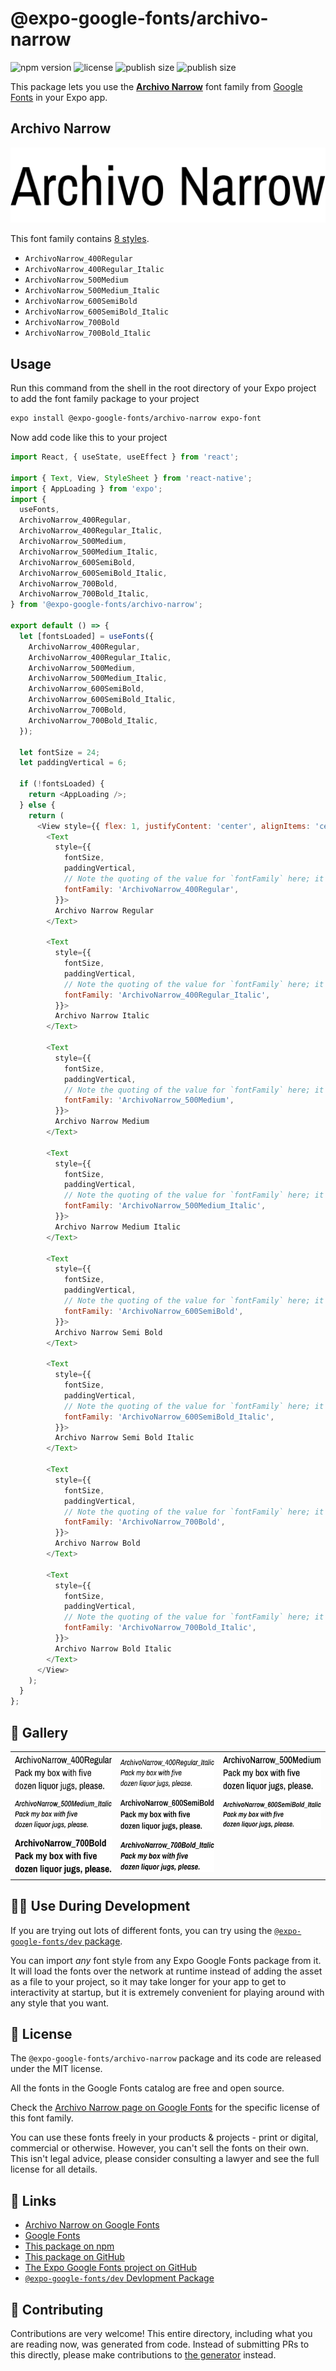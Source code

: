 # @expo-google-fonts/archivo-narrow

![npm version](https://flat.badgen.net/npm/v/@expo-google-fonts/archivo-narrow)
![license](https://flat.badgen.net/github/license/expo/google-fonts)
![publish size](https://flat.badgen.net/packagephobia/install/@expo-google-fonts/archivo-narrow)
![publish size](https://flat.badgen.net/packagephobia/publish/@expo-google-fonts/archivo-narrow)

This package lets you use the [**Archivo Narrow**](https://fonts.google.com/specimen/Archivo+Narrow) font family from [Google Fonts](https://fonts.google.com/) in your Expo app.

## Archivo Narrow

![Archivo Narrow](./font-family.png)

This font family contains [8 styles](#-gallery).

- `ArchivoNarrow_400Regular`
- `ArchivoNarrow_400Regular_Italic`
- `ArchivoNarrow_500Medium`
- `ArchivoNarrow_500Medium_Italic`
- `ArchivoNarrow_600SemiBold`
- `ArchivoNarrow_600SemiBold_Italic`
- `ArchivoNarrow_700Bold`
- `ArchivoNarrow_700Bold_Italic`

## Usage

Run this command from the shell in the root directory of your Expo project to add the font family package to your project
```sh
expo install @expo-google-fonts/archivo-narrow expo-font
```

Now add code like this to your project
```js
import React, { useState, useEffect } from 'react';

import { Text, View, StyleSheet } from 'react-native';
import { AppLoading } from 'expo';
import {
  useFonts,
  ArchivoNarrow_400Regular,
  ArchivoNarrow_400Regular_Italic,
  ArchivoNarrow_500Medium,
  ArchivoNarrow_500Medium_Italic,
  ArchivoNarrow_600SemiBold,
  ArchivoNarrow_600SemiBold_Italic,
  ArchivoNarrow_700Bold,
  ArchivoNarrow_700Bold_Italic,
} from '@expo-google-fonts/archivo-narrow';

export default () => {
  let [fontsLoaded] = useFonts({
    ArchivoNarrow_400Regular,
    ArchivoNarrow_400Regular_Italic,
    ArchivoNarrow_500Medium,
    ArchivoNarrow_500Medium_Italic,
    ArchivoNarrow_600SemiBold,
    ArchivoNarrow_600SemiBold_Italic,
    ArchivoNarrow_700Bold,
    ArchivoNarrow_700Bold_Italic,
  });

  let fontSize = 24;
  let paddingVertical = 6;

  if (!fontsLoaded) {
    return <AppLoading />;
  } else {
    return (
      <View style={{ flex: 1, justifyContent: 'center', alignItems: 'center' }}>
        <Text
          style={{
            fontSize,
            paddingVertical,
            // Note the quoting of the value for `fontFamily` here; it expects a string!
            fontFamily: 'ArchivoNarrow_400Regular',
          }}>
          Archivo Narrow Regular
        </Text>

        <Text
          style={{
            fontSize,
            paddingVertical,
            // Note the quoting of the value for `fontFamily` here; it expects a string!
            fontFamily: 'ArchivoNarrow_400Regular_Italic',
          }}>
          Archivo Narrow Italic
        </Text>

        <Text
          style={{
            fontSize,
            paddingVertical,
            // Note the quoting of the value for `fontFamily` here; it expects a string!
            fontFamily: 'ArchivoNarrow_500Medium',
          }}>
          Archivo Narrow Medium
        </Text>

        <Text
          style={{
            fontSize,
            paddingVertical,
            // Note the quoting of the value for `fontFamily` here; it expects a string!
            fontFamily: 'ArchivoNarrow_500Medium_Italic',
          }}>
          Archivo Narrow Medium Italic
        </Text>

        <Text
          style={{
            fontSize,
            paddingVertical,
            // Note the quoting of the value for `fontFamily` here; it expects a string!
            fontFamily: 'ArchivoNarrow_600SemiBold',
          }}>
          Archivo Narrow Semi Bold
        </Text>

        <Text
          style={{
            fontSize,
            paddingVertical,
            // Note the quoting of the value for `fontFamily` here; it expects a string!
            fontFamily: 'ArchivoNarrow_600SemiBold_Italic',
          }}>
          Archivo Narrow Semi Bold Italic
        </Text>

        <Text
          style={{
            fontSize,
            paddingVertical,
            // Note the quoting of the value for `fontFamily` here; it expects a string!
            fontFamily: 'ArchivoNarrow_700Bold',
          }}>
          Archivo Narrow Bold
        </Text>

        <Text
          style={{
            fontSize,
            paddingVertical,
            // Note the quoting of the value for `fontFamily` here; it expects a string!
            fontFamily: 'ArchivoNarrow_700Bold_Italic',
          }}>
          Archivo Narrow Bold Italic
        </Text>
      </View>
    );
  }
};

```

## 🔡 Gallery


||||
|-|-|-|
|![ArchivoNarrow_400Regular](./ArchivoNarrow_400Regular.ttf.png)|![ArchivoNarrow_400Regular_Italic](./ArchivoNarrow_400Regular_Italic.ttf.png)|![ArchivoNarrow_500Medium](./ArchivoNarrow_500Medium.ttf.png)||
|![ArchivoNarrow_500Medium_Italic](./ArchivoNarrow_500Medium_Italic.ttf.png)|![ArchivoNarrow_600SemiBold](./ArchivoNarrow_600SemiBold.ttf.png)|![ArchivoNarrow_600SemiBold_Italic](./ArchivoNarrow_600SemiBold_Italic.ttf.png)||
|![ArchivoNarrow_700Bold](./ArchivoNarrow_700Bold.ttf.png)|![ArchivoNarrow_700Bold_Italic](./ArchivoNarrow_700Bold_Italic.ttf.png)|||


## 👩‍💻 Use During Development

If you are trying out lots of different fonts, you can try using the [`@expo-google-fonts/dev` package](https://github.com/expo/google-fonts/tree/master/font-packages/dev#readme).

You can import *any* font style from any Expo Google Fonts package from it. It will load the fonts
over the network at runtime instead of adding the asset as a file to your project, so it may take longer
for your app to get to interactivity at startup, but it is extremely convenient
for playing around with any style that you want.

## 📖 License

The `@expo-google-fonts/archivo-narrow` package and its code are released under the MIT license.

All the fonts in the Google Fonts catalog are free and open source.

Check the [Archivo Narrow page on Google Fonts](https://fonts.google.com/specimen/Archivo+Narrow) for the specific license of this font family.

You can use these fonts freely in your products & projects - print or digital, commercial or otherwise. However, you can't sell the fonts on their own. This isn't legal advice, please consider consulting a lawyer and see the full license for all details.

## 🔗 Links

- [Archivo Narrow on Google Fonts](https://fonts.google.com/specimen/Archivo+Narrow)
- [Google Fonts](https://fonts.google.com/)
- [This package on npm](https://www.npmjs.com/package/@expo-google-fonts/archivo-narrow)
- [This package on GitHub](https://github.com/expo/google-fonts/tree/master/font-packages/archivo-narrow)
- [The Expo Google Fonts project on GitHub](https://github.com/expo/google-fonts)
- [`@expo-google-fonts/dev` Devlopment Package](https://github.com/expo/google-fonts/tree/master/font-packages/dev)

## 🤝 Contributing

Contributions are very welcome! This entire directory, including what you are reading now, was generated from code. Instead of submitting PRs to this directly, please make contributions to [the generator](https://github.com/expo/google-fonts/tree/master/packages/generator) instead.

